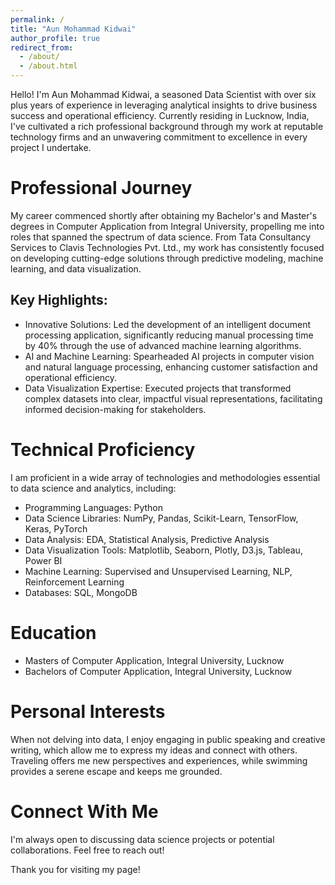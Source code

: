 ```yaml
---
permalink: /
title: "Aun Mohammad Kidwai"
author_profile: true
redirect_from: 
  - /about/
  - /about.html
---
```

Hello! I'm Aun Mohammad Kidwai, a seasoned Data Scientist with over six plus years of experience in leveraging analytical insights to drive business success and operational efficiency. Currently residing in Lucknow, India, I've cultivated a rich professional background through my work at reputable technology firms and an unwavering commitment to excellence in every project I undertake.

Professional Journey
======
My career commenced shortly after obtaining my Bachelor's and Master's degrees in Computer Application from Integral University, propelling me into roles that spanned the spectrum of data science. From Tata Consultancy Services to Clavis Technologies Pvt. Ltd., my work has consistently focused on developing cutting-edge solutions through predictive modeling, machine learning, and data visualization.

Key Highlights:
------
- Innovative Solutions: Led the development of an intelligent document processing application, significantly reducing manual processing time by 40% through the use of advanced machine learning algorithms.
- AI and Machine Learning: Spearheaded AI projects in computer vision and natural language processing, enhancing customer satisfaction and operational efficiency. 
- Data Visualization Expertise: Executed projects that transformed complex datasets into clear, impactful visual representations, facilitating informed decision-making for stakeholders.

Technical Proficiency
======
I am proficient in a wide array of technologies and methodologies essential to data science and analytics, including:

- Programming Languages: Python
- Data Science Libraries: NumPy, Pandas, Scikit-Learn, TensorFlow, Keras, PyTorch
- Data Analysis: EDA, Statistical Analysis, Predictive Analysis
- Data Visualization Tools: Matplotlib, Seaborn, Plotly, D3.js, Tableau, Power BI
- Machine Learning: Supervised and Unsupervised Learning, NLP, Reinforcement Learning
- Databases: SQL, MongoDB

Education
======
- Masters of Computer Application, Integral University, Lucknow
- Bachelors of Computer Application, Integral University, Lucknow

Personal Interests
======
When not delving into data, I enjoy engaging in public speaking and creative writing, which allow me to express my ideas and connect with others. Traveling offers me new perspectives and experiences, while swimming provides a serene escape and keeps me grounded.

Connect With Me
======
I'm always open to discussing data science projects or potential collaborations. Feel free to reach out!

Thank you for visiting my page!
